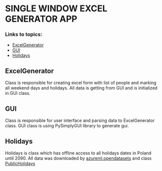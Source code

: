 # SINGLE WINDOW EXCEL GENERATOR APP

### Links to topics:
* [ExcelGenerator](##ExcelGenerator)
* [GUI](##GUI)
* [Holidays](##Holidays)



## ExcelGenerator
Class is responsible for creating excel form with list of people and marking all weekend days and holidays. All data is getting from GUI and is initialized in GUI class.

## GUI
Class is responsible for user interface and parsing data to ExcelGenerator class. GUI class is using PySimplyGUI library to generate gui.

## Holidays
Holidays is class which has offline access to all holidays dates in Poland until 2090. All data was downloaded by [azureml.opendatasets](https://learn.microsoft.com/en-us/azure/open-datasets/) and class [PublicHolidays](https://learn.microsoft.com/en-us/azure/open-datasets/dataset-public-holidays?tabs=azureml-opendatasets)
